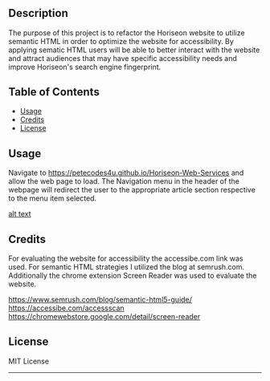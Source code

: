# <Hoirison-Web-Services>

## Description
The purpose of this project is to refactor the Horiseon website to utilize semantic HTML in order to optimize the website for accessibility. By applying sematic HTML users will be able to better interact with the website and attract audiences that may have specific accessibility needs and improve Horiseon's search engine fingerprint. 

## Table of Contents 

- [Usage](#usage)
- [Credits](#credits)
- [License](#license)

## Usage

Navigate to https://petecodes4u.github.io/Horiseon-Web-Services and allow the web page to load. 
The Navigation menu in the header of the webpage will redirect the user to the appropriate article section respective to the menu item selected.
   
[alt text](assets/images/Horiseon-Web-Services-Screenshot.png)
    

## Credits

For evaluating the website for accessibility the accessibe.com link was used. For semantic HTML strategies I utilized the blog at semrush.com.
Additionally the chrome extension Screen Reader was used to evaluate the website.

https://www.semrush.com/blog/semantic-html5-guide/
https://accessibe.com/accessscan
https://chromewebstore.google.com/detail/screen-reader

## License

MIT License

---
